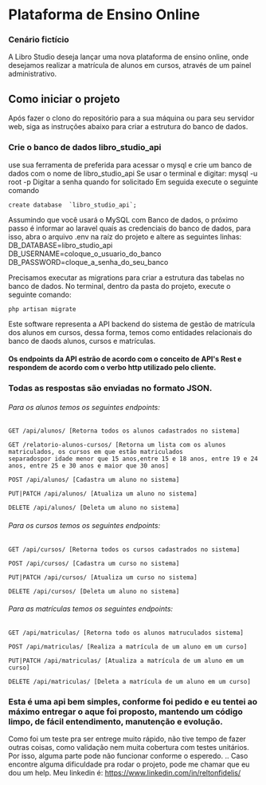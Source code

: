 # Plataforma de Ensino Online


### Cenário fictício
A Libro Studio deseja lançar uma nova plataforma de ensino online, onde desejamos
realizar a matrícula de alunos em cursos, através de um painel administrativo.

## Como iniciar o projeto
Após fazer o clono do repositório para a sua máquina ou para seu servidor web, siga as instruções abaixo para criar a estrutura do banco de dados.

### Crie o banco de dados libro_studio_api
use sua ferramenta de preferida para acessar o mysql e crie um banco de dados com o nome de 
libro_studio_api
Se usar o terminal e digitar: mysql -u root -p
Digitar a senha quando for solicitado
Em seguida execute o seguinte comando


```shell
create database  `libro_studio_api`;
```
Assumindo que você usará o MySQL com Banco de dados, o próximo passo é informar ao laravel quais as credenciais do banco de dados, para isso, abra o arquivo .env na raíz do projeto e altere as seguintes linhas:
DB_DATABASE=libro_studio_api
DB_USERNAME=coloque_o_usuario_do_banco
DB_PASSWORD=cloque_a_senha_do_seu_banco

Precisamos executar as migrations para criar a estrutura das tabelas no banco de dados.
No terminal, dentro da pasta do projeto, execute o seguinte comando:
```shell
php artisan migrate
```

Este software representa a API backend do sistema de gestão de matrícula dos alunos em cursos, dessa forma, temos como entidades relacionais do banco de daods alunos, cursos e matrículas.

#### Os endpoints da API estrão de acordo com o conceito de API's Rest e respondem de acordo com o verbo http utilizado pelo cliente.
### Todas as respostas são enviadas no formato JSON.
###### Para os alunos temos os seguintes endpoints:
```shell
GET /api/alunos/ [Retorna todos os alunos cadastrados no sistema]
```

```shell
GET /relatorio-alunos-cursos/ [Retorna um lista com os alunos matriculados, os cursos em que estão matriculados 
separadospor idade menor que 15 anos,entre 15 e 18 anos, entre 19 e 24 anos, entre 25 e 30 anos e maior que 30 anos]
```

```shell
POST /api/alunos/ [Cadastra um aluno no sistema]
```
```shell
PUT|PATCH /api/alunos/ [Atualiza um aluno no sistema]
```
```shell
DELETE /api/alunos/ [Deleta um aluno no sistema]
```
###### Para os cursos temos os seguintes endpoints:
```shell
GET /api/cursos/ [Retorna todos os cursos cadastrados no sistema]
```

```shell
POST /api/cursos/ [Cadastra um curso no sistema]
```
```shell
PUT|PATCH /api/cursos/ [Atualiza um curso no sistema]
```
```shell
DELETE /api/cursos/ [Deleta um aluno no sistema]
```
###### Para as matrículas temos os seguintes endpoints:
```shell
GET /api/matriculas/ [Retorna todo os alunos matruculados sistema]
```

```shell
POST /api/matriculas/ [Realiza a matrícula de um aluno em um curso]
```
```shell
PUT|PATCH /api/matriculas/ [Atualiza a matrícula de um aluno em um curso]
```
```shell
DELETE /api/matriculas/ [Deleta a matrícula de um aluno em um curso]
```

### Esta é uma api bem simples, conforme foi pedido e eu tentei ao máximo entregar o aque foi proposto, mantendo um código limpo, de fácil entendimento, manutenção e evolução.
Como foi um teste pra ser entrege muito rápido, não tive tempo de fazer outras coisas, como validação nem muita cobertura com testes unitários. Por isso, alguma parte pode não funcionar conforme o esperedo.
..
Caso encontre alguma dificuldade pra rodar o projeto, pode me chamar que eu dou um help. Meu linkedin é: https://www.linkedin.com/in/reltonfidelis/

